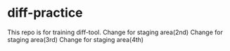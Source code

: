 # diff-practice
This repo is for training diff-tool.
Change for staging area(2nd)
Change for staging area(3rd)
Change for staging area(4th)